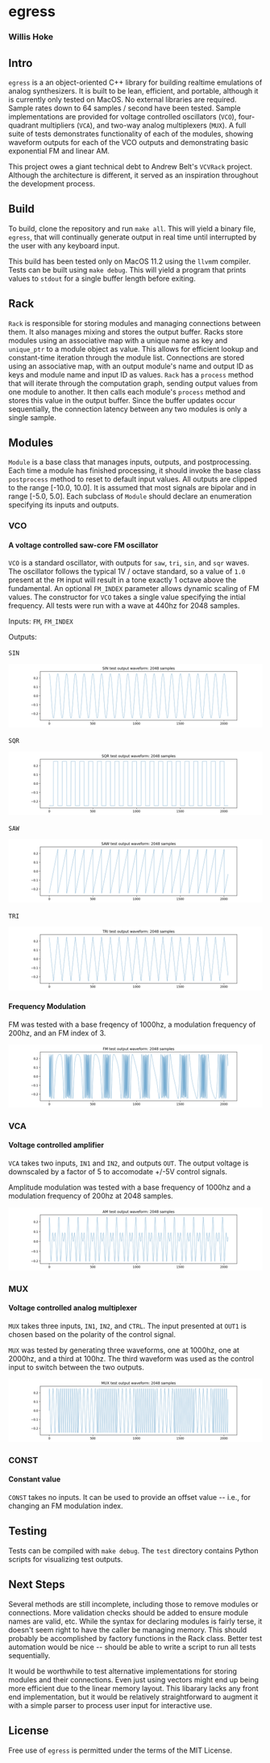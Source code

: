 # egress

### Willis Hoke

## Intro

`egress` is a an object-oriented C++ library for building realtime emulations of analog synthesizers. It is built to be lean, efficient, and portable, although it is currently only tested on MacOS. No external libraries are required. Sample rates down to 64 samples / second have been tested. Sample implementations are provided for voltage controlled oscillators (`VCO`), four-quadrant multipliers (`VCA`), and two-way analog multiplexers (`MUX`). A full suite of tests demonstrates functionality of each of the modules, showing waveform outputs for each of the VCO outputs and demonstrating basic exponential FM and linear AM.

This project owes a giant technical debt to Andrew Belt's `VCVRack` project. Although the architecture is different, it served as an inspiration throughout the development process.

## Build

To build, clone the repository and run `make all`. This will yield a binary file, `egress`, that will continually generate output in real time until interrupted by the user with any keyboard input. 

This build has been tested only on MacOS 11.2 using the `llvm`m compiler. Tests can be built using `make debug`. This will yield a program that prints values to `stdout` for a single buffer length before exiting.

## Rack

`Rack` is responsible for storing modules and managing connections between them. It also manages mixing and stores the output buffer. Racks store modules using an associative map with a unique name as key and `unique_ptr` to a module object as value. This allows for efficient lookup and constant-time iteration through the module list. Connections are stored using an associative map, with an output module's name and output ID as keys and module name and input ID as values. `Rack` has a `process` method that will iterate through the computation graph, sending output values from one module to another. It then calls each module's `process` method and stores this value in the output buffer. Since the buffer updates occur sequentially, the connection latency between any two modules is only a single sample. 

## Modules

`Module` is a base class that manages inputs, outputs, and postprocessing. Each time a module has finished processing, it should invoke the base class `postprocess` method to reset to default input values. All outputs are clipped to the range [-10.0, 10.0]. It is assumed that most signals are bipolar and in range [-5.0, 5.0]. Each subclass of `Module` should declare an enumeration specifying its inputs and outputs.

### VCO
#### A voltage controlled saw-core FM oscillator

`VCO` is a standard oscillator, with outputs for `saw`, `tri`, `sin`, and `sqr` waves. The oscillator follows the typical 1V / octave standard, so a value of `1.0` present at the `FM` input will result in a tone exactly 1 octave above the fundamental. An optional `FM_INDEX` parameter allows dynamic scaling of FM values. The constructor for `VCO` takes a single value specifying the intial frequency. All tests were run with a wave at 440hz for 2048 samples.

Inputs: `FM`, `FM_INDEX`

Outputs: 

`SIN`

![sine](./img/testsin.png)

`SQR`

![square](./img/testsqr.png)

`SAW`

![sawtooth](./img/testsaw.png)

`TRI`

![triangle](./img/testtri.png)

#### Frequency Modulation

FM was tested with a base freqency of 1000hz, a modulation frequency of 200hz, and an FM index of 3.

![fm](./img/testfm.png)


### VCA
#### Voltage controlled amplifier

`VCA` takes two inputs, `IN1` and `IN2`, and outputs `OUT`. The output voltage is downscaled by a factor of 5 to accomodate +/-5V control signals.

Amplitude modulation was tested with a base frequency of 1000hz and a modulation frequency of 200hz at 2048 samples.

![vca](./img/testam.png)


### MUX
#### Voltage controlled analog multiplexer

`MUX` takes three inputs, `IN1`, `IN2`, and `CTRL`. The input presented at `OUT1` is chosen based on the polarity of the control signal.

`MUX` was tested by generating three waveforms, one at 1000hz, one at 2000hz, and a third at 100hz. The third waveform was used as the control input to switch between the two outputs.

![MUX](./img/testmux.png)


### CONST
#### Constant value

`CONST` takes no inputs. It can be used to provide an offset value -- i.e., for changing an FM modulation index.

## Testing

Tests can be compiled with `make debug`. The `test` directory contains Python scripts for visualizing test outputs.

## Next Steps

Several methods are still incomplete, including those to remove modules or connections. More validation checks should be added to ensure module names are valid, etc. While the syntax for declaring modules is fairly terse, it doesn't seem right to have the caller be managing memory. This should probably be accomplished by factory functions in the Rack class. Better test automation would be nice -- should be able to write a script to run all tests sequentially.
 
It would be worthwhile to test alternative implementations for storing modules and their connections. Even just using vectors might end up being more efficient due to the linear memory layout. This libarary lacks any front end implementation, but it would be relatively straightforward to augment it with a simple parser to process user input for interactive use.

## License

Free use of `egress` is permitted under the terms of the MIT License.